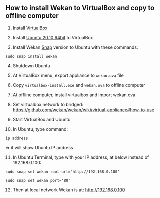 ## How to install Wekan to VirtualBox and copy to offline computer

1. Install [VirtualBox](https://www.virtualbox.org/)

2. Install [Ubuntu 20.10 64bit](https://ubuntu.com) to VirtualBox

3. Install Wekan [Snap](https://github.com/wekan/wekan-snap/wiki/Install) version to Ubuntu with these commands:
```
sudo snap install wekan
```

4. Shutdown Ubuntu

5. At VirtualBox menu, export appliance to `wekan.ova` file

6. Copy `virtualbox-install.exe` and `wekan.ova` to offline computer

7. At offline computer, install virtualbox and import wekan.ova

8. Set virtualbox network to bridged:
https://github.com/wekan/wekan/wiki/virtual-appliance#how-to-use

9. Start VirtualBox and Ubuntu

10. In Ubuntu, type command:
```
ip address
```
=> it will show Ubuntu IP address

11. In Ubuntu Terminal, type with your IP address,
at below instead of 192.168.0.100:
```
sudo snap set wekan root-url='http://192.168.0.100'

sudo snap set wekan port='80'
```

12. Then at local network Wekan is at:
http://192.168.0.100